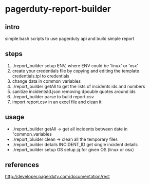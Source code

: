 pagerduty-report-builder
========================

intro
----------
simple bash scripts to use pagerduty api and build simple report

steps
----------
1. ./report\_builder setup ENV, where ENV could be 'linux' or 'osx'
2. create your credentials file by copying and editing the template credentials.tpl to credentials
3. change data in common\_variables
4. ./report\_builder getAll to get the lists of incidents ids and numbers
5. sanitize incidentsId.json removing dpouble quotes around ids
6. ./report\_builder parse to build report.csv
7. import report.csv in an excel file and clean it 

usage
----------
* ./report\_builder getAll -> get all incidents between date in "common\_variables
* ./report\_bluider clean -> clean all the temporary files
* ./report\_builder details INCIDENT_ID get single incident details
* ./report\_builder setup OS setup jq for given OS (linux or osx)


references
----------
http://developer.pagerduty.com/documentation/rest
